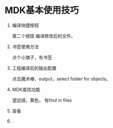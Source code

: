 # MDK基本使用技巧

1. 编译快捷按钮

	第二个按钮 编译修改后的文件。 
2. 书签使用方法

	点个小旗子，有书签	
3. 工程编译后的输出配置

	点击魔术棒，output，select folder for objects。
4. MDK查找功能

	望远镜，黄色， 有find in files
5. 查看
2. 